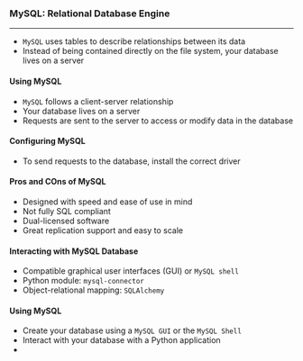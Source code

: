 ### MySQL: Relational Database Engine

___

* `MySQL` uses tables to describe relationships between its data
* Instead of being contained directly on the file system, your database lives on a server

#### Using MySQL

* `MySQL` follows a client-server relationship
* Your database lives on a server
* Requests are sent to the server to access or modify data in the database

#### Configuring MySQL

* To send requests to the database, install the correct driver

#### Pros and COns of MySQL

* Designed with speed and ease of use in mind
* Not fully SQL compliant
* Dual-licensed software
* Great replication support and easy to scale

#### Interacting with MySQL Database

* Compatible graphical user interfaces (GUI) or `MySQL shell`
* Python module: `mysql-connector`
* Object-relational mapping: `SQLAlchemy`

#### Using MySQL

* Create your database using a `MySQL GUI` or the `MySQL Shell`
* Interact with your database with a Python application
* 